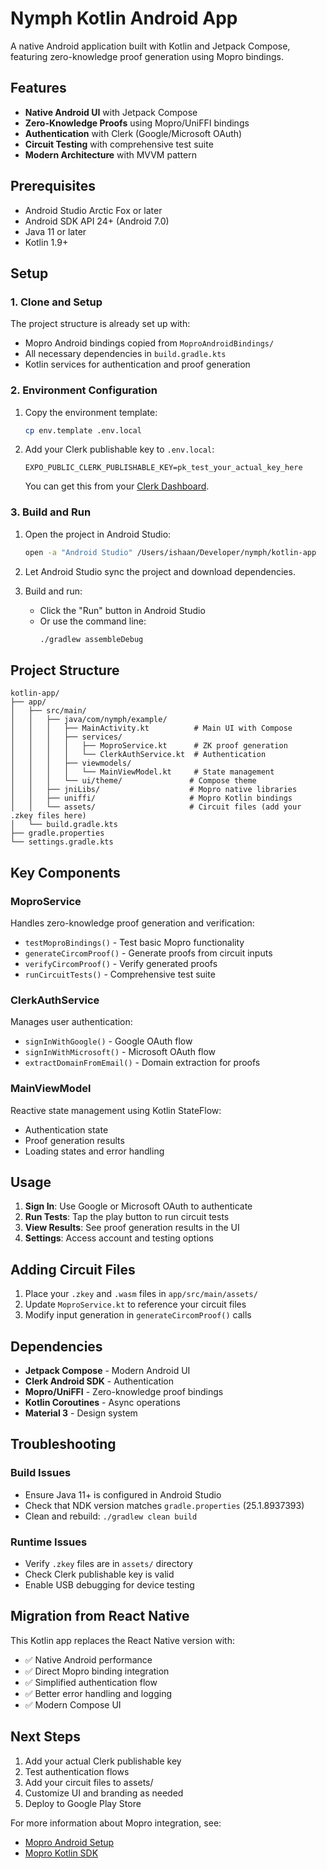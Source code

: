 # Nymph Kotlin Android App

A native Android application built with Kotlin and Jetpack Compose, featuring zero-knowledge proof generation using Mopro bindings.

## Features

- **Native Android UI** with Jetpack Compose
- **Zero-Knowledge Proofs** using Mopro/UniFFI bindings
- **Authentication** with Clerk (Google/Microsoft OAuth)
- **Circuit Testing** with comprehensive test suite
- **Modern Architecture** with MVVM pattern

## Prerequisites

- Android Studio Arctic Fox or later
- Android SDK API 24+ (Android 7.0)
- Java 11 or later
- Kotlin 1.9+

## Setup

### 1. Clone and Setup

The project structure is already set up with:
- Mopro Android bindings copied from `MoproAndroidBindings/`
- All necessary dependencies in `build.gradle.kts`
- Kotlin services for authentication and proof generation

### 2. Environment Configuration

1. Copy the environment template:
   ```bash
   cp env.template .env.local
   ```

2. Add your Clerk publishable key to `.env.local`:
   ```
   EXPO_PUBLIC_CLERK_PUBLISHABLE_KEY=pk_test_your_actual_key_here
   ```

   You can get this from your [Clerk Dashboard](https://dashboard.clerk.dev/).

### 3. Build and Run

1. Open the project in Android Studio:
   ```bash
   open -a "Android Studio" /Users/ishaan/Developer/nymph/kotlin-app
   ```

2. Let Android Studio sync the project and download dependencies.

3. Build and run:
   - Click the "Run" button in Android Studio
   - Or use the command line:
     ```bash
     ./gradlew assembleDebug
     ```

## Project Structure

```
kotlin-app/
├── app/
│   ├── src/main/
│   │   ├── java/com/nymph/example/
│   │   │   ├── MainActivity.kt          # Main UI with Compose
│   │   │   ├── services/
│   │   │   │   ├── MoproService.kt      # ZK proof generation
│   │   │   │   └── ClerkAuthService.kt  # Authentication
│   │   │   ├── viewmodels/
│   │   │   │   └── MainViewModel.kt     # State management
│   │   │   └── ui/theme/               # Compose theme
│   │   ├── jniLibs/                    # Mopro native libraries
│   │   ├── uniffi/                     # Mopro Kotlin bindings
│   │   └── assets/                     # Circuit files (add your .zkey files here)
│   └── build.gradle.kts
├── gradle.properties
└── settings.gradle.kts
```

## Key Components

### MoproService
Handles zero-knowledge proof generation and verification:
- `testMoproBindings()` - Test basic Mopro functionality
- `generateCircomProof()` - Generate proofs from circuit inputs
- `verifyCircomProof()` - Verify generated proofs
- `runCircuitTests()` - Comprehensive test suite

### ClerkAuthService
Manages user authentication:
- `signInWithGoogle()` - Google OAuth flow
- `signInWithMicrosoft()` - Microsoft OAuth flow
- `extractDomainFromEmail()` - Domain extraction for proofs

### MainViewModel
Reactive state management using Kotlin StateFlow:
- Authentication state
- Proof generation results
- Loading states and error handling

## Usage

1. **Sign In**: Use Google or Microsoft OAuth to authenticate
2. **Run Tests**: Tap the play button to run circuit tests
3. **View Results**: See proof generation results in the UI
4. **Settings**: Access account and testing options

## Adding Circuit Files

1. Place your `.zkey` and `.wasm` files in `app/src/main/assets/`
2. Update `MoproService.kt` to reference your circuit files
3. Modify input generation in `generateCircomProof()` calls

## Dependencies

- **Jetpack Compose** - Modern Android UI
- **Clerk Android SDK** - Authentication
- **Mopro/UniFFI** - Zero-knowledge proof bindings
- **Kotlin Coroutines** - Async operations
- **Material 3** - Design system

## Troubleshooting

### Build Issues
- Ensure Java 11+ is configured in Android Studio
- Check that NDK version matches `gradle.properties` (25.1.8937393)
- Clean and rebuild: `./gradlew clean build`

### Runtime Issues
- Verify `.zkey` files are in `assets/` directory
- Check Clerk publishable key is valid
- Enable USB debugging for device testing

## Migration from React Native

This Kotlin app replaces the React Native version with:
- ✅ Native Android performance
- ✅ Direct Mopro binding integration
- ✅ Simplified authentication flow
- ✅ Better error handling and logging
- ✅ Modern Compose UI

## Next Steps

1. Add your actual Clerk publishable key
2. Test authentication flows
3. Add your circuit files to assets/
4. Customize UI and branding as needed
5. Deploy to Google Play Store

For more information about Mopro integration, see:
- [Mopro Android Setup](https://zkmopro.org/docs/setup/android-setup)
- [Mopro Kotlin SDK](https://zkmopro.org/docs/sdk/kotlin)

